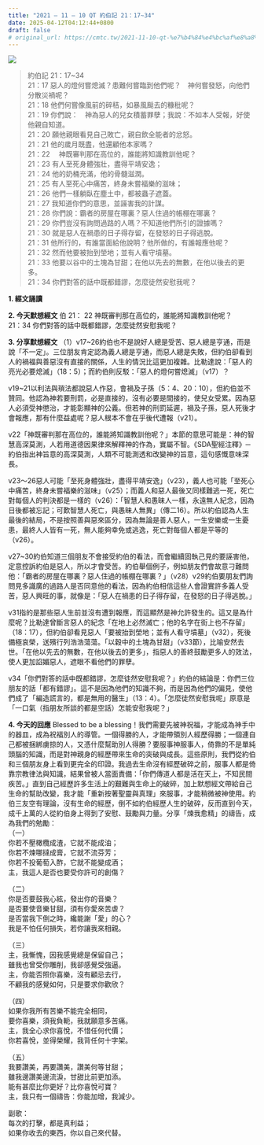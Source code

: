 ```yaml
---
title: "2021 – 11 – 10 QT 約伯記 21：17~34"
date: 2025-04-12T04:12:44+0800
draft: false
# original_url: https://cmtc.tw/2021-11-10-qt-%e7%b4%84%e4%bc%af%e8%a8%98-21%ef%bc%9a1734
---
```


![](/images/qt.jpg)
> 約伯記 21：17\~34  
> 21：17 惡人的燈何嘗熄滅？患難何嘗臨到他們呢？　神何嘗發怒，向他們分散災禍呢？  
> 21：18 他們何嘗像風前的碎秸，如暴風颳去的糠秕呢？  
> 21：19 你們說：　神為惡人的兒女積蓄罪孽；我說：不如本人受報，好使他親自知道。  
> 21：20 願他親眼看見自己敗亡，親自飲全能者的忿怒。  
> 21：21 他的歲月既盡，他還顧他本家嗎？  
> 21：22 　神既審判那在高位的，誰能將知識教訓他呢？  
> 21：23 有人至死身體強壯，盡得平靖安逸；  
> 21：24 他的奶桶充滿，他的骨髓滋潤。  
> 21：25 有人至死心中痛苦，終身未嘗福樂的滋味；  
> 21：26 他們一樣躺臥在塵土中，都被蟲子遮蓋。  
> 21：27 我知道你們的意思，並誣害我的計謀。  
> 21：28 你們說：霸者的房屋在哪裏？惡人住過的帳棚在哪裏？  
> 21：29 你們豈沒有詢問過路的人嗎？不知道他們所引的證據嗎？  
> 21：30 就是惡人在禍患的日子得存留，在發怒的日子得逃脫。  
> 21：31 他所行的，有誰當面給他說明？他所做的，有誰報應他呢？  
> 21：32 然而他要被抬到塋地；並有人看守墳墓。  
> 21：33 他要以谷中的土塊為甘甜；在他以先去的無數，在他以後去的更多。  
> 21：34 你們對答的話中既都錯謬，怎麼徒然安慰我呢？

**1. 經文誦讀**

**2.  今天默想經文**
伯 21： 22 神既審判那在高位的，誰能將知識教訓他呢？  
21：34 你們對答的話中既都錯謬，怎麼徒然安慰我呢？

**3. 分享默想經文**
（1）v17\~26約伯也不是說好人總是受苦、惡人總是亨通，而是說「不一定」。三位朋友肯定認為義人總是亨通，而惡人總是失敗，但約伯卻看到人的禍福與善惡沒有直接的關係，人生的情況比這更加複雜。比勒達說：「惡人的亮光必要熄滅」（18：5）；而約伯則反駁：「惡人的燈何嘗熄滅」（v17）？

v19\~21以利法與瑣法都說惡人作惡，會禍及子孫（5：4、20：10），但約伯並不贊同。他認為神若要刑罰，必是直接的，沒有必要是間接的，使兒女受累。因為惡人必須受神懲治，才能彰顯神的公義。但若神的刑罰延遲，禍及子孫，惡人死後才會報應，那有什麼益處呢？惡人根本不會在乎後代遭報（v21）。

v22「神既審判那在高位的，誰能將知識教訓他呢？」本節的意思可能是：神的智慧高深莫測，人若用道德因果律來解釋神的作為，實屬不智。《SDA聖經注釋》─約伯指出神旨意的高深莫測，人類不可能測透和改變神的旨意，這句感慨意味深長。

v23～26惡人可能「至死身體強壯，盡得平靖安逸」（v23），義人也可能「至死心中痛苦，終身未嘗福樂的滋味」（v25）；而義人和惡人最後又同樣難逃一死，死亡對每個人的判決都是一樣的（v26）：「智慧人和愚昧人一樣，永遠無人紀念，因為日後都被忘記；可歎智慧人死亡，與愚昧人無異」（傳二16）。所以約伯認為人生最後的結局，不是按照善與惡來區分，因為無論是善人惡人，一生安樂或一生憂患，最終人人皆有一死，無人能夠幸免或逃逸，死亡對每個人都是平等的（v26）。

v27\~30約伯知道三個朋友不會接受約伯的看法，而會繼續固執己見的要誣害他，定意控訴約伯是惡人，所以才會受苦。約伯舉個例子，例如朋友們會故意刁難問他：「霸者的房屋在哪裏？惡人住過的帳棚在哪裏？」（v28）v29約伯要朋友們詢問見多識廣的過路人是否同意他的看法，因為約伯相信這些人會證實許多義人受苦，惡人興旺的事，就像是：「惡人在禍患的日子得存留，在發怒的日子得逃脫。」

v31指的是那些惡人生前並沒有遭到報應，而這顯然是神允許發生的。這又是為什麼呢？比勒達曾斷言惡人的紀念「在地上必然滅亡；他的名字在街上也不存留」（18：17），但約伯卻看見惡人「要被抬到塋地；並有人看守墳墓」（v32），死後備極哀榮，送殯行列浩浩蕩蕩。「以穀中的土塊為甘甜」（v33節），比喻安然去世。「在他以先去的無數，在他以後去的更多」，指惡人的善終鼓勵更多人的效法，使人更加諂媚惡人，遮眼不看他們的罪孽。

v34「你們對答的話中既都錯謬，怎麼徒然安慰我呢？」約伯的結論是：你們三位朋友的話「都有錯謬」。這不是因為他們的知識不夠，而是因為他們的偏見，使他們成了「編造謊言的，都是無用的醫生」（13：4）。「怎麼徒然安慰我呢」原意是「一口氣（指朋友所談的都是空話）怎能安慰我呢？」

**4. 今天的回應**
Blessed to be a blessing！我們需要先被神祝福，才能成為神手中的器皿，成為祝福別人的導管。一個得勝的人，才能帶領別人經歷得勝；一個連自己都被捆綁虜掠的人，又憑什麼幫助別人得勝？要服事神服事人，倚靠的不是單純頭腦的知識，而是對神親身的經歷帶來生命的突破與成長。這些原則，我們從約伯和三個朋友身上看到更完全的印證。我過去生命沒有經歷破碎之前，服事人都是倚靠宗教律法與知識，結果曾被人當面責備：「你們傳道人都是活在天上，不知民間疾苦。」直到自己經歷許多生活上的艱難與生命上的破碎，加上默想經文帶給自己生命的幫助改變，我才能「重新按著聖靈與真理」來服事，才能稍微被神使用。約伯三友空有理論，沒有生命的經歷，倒不如約伯經歷人生的破碎，反而直到今天，成千上萬的人從約伯身上得到了安慰、鼓勵與力量。分享「煉我愈精」的禱告，成為我們的勉勵：  
（一）  
你若不壓橄欖成渣，它就不能成油；  
你若不煉哪撻成膏，它就不流芬芳；  
你若不投葡萄入酢，它就不能變成酒；  
主，我這人是否也要受你許可的創傷？

（二）  
你是否要鼓我心絃，發出你的音樂？  
是否要使音樂甘甜，須有你愛來苦虐？  
是否當我下倒之時，纔能謝「愛」的心？  
我是不怕任何損失，若你讓我來相親。

（三）  
主，我慚愧，因我感覺總是保留自己；  
雖我也曾受你雕削，我卻感覺受強逼。  
主，你能否照你喜樂，沒有顧忌去行，  
不顧我的感覺如何，只是要求你歡欣？

（四）  
如果你我所有苦樂不能完全相同，  
要你喜樂，須我負軛，我就願意多苦痛。  
主，我全心求你喜悅，不惜任何代價；  
你若喜悅，並得榮耀，我背任何十字架。

（五）  
我要讚美，再要讚美，讚美何等甘甜；  
雖我邊讚美邊流淚，甘甜比前更加添。  
能有甚麼比你更好？比你喜悅可寶？  
主，我只有一個禱告：你能加增，我減少。

副歌：  
每次的打擊，都是真利益；  
如果你收去的東西，你以自己來代替。

